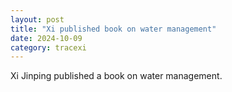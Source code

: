 ```yaml
---
layout: post
title: "Xi published book on water management"
date: 2024-10-09
category: tracexi
---
```


Xi Jinping published a book on water management.
